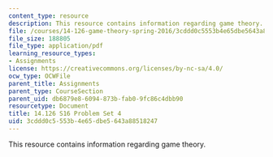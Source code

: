 ```yaml
---
content_type: resource
description: This resource contains information regarding game theory.
file: /courses/14-126-game-theory-spring-2016/3cddd0c5553b4e65dbe5643a88518247_MIT14_126S16_ProblemSet_4.pdf
file_size: 188805
file_type: application/pdf
learning_resource_types:
- Assignments
license: https://creativecommons.org/licenses/by-nc-sa/4.0/
ocw_type: OCWFile
parent_title: Assignments
parent_type: CourseSection
parent_uid: db6879e8-6094-873b-fab0-9fc86c4dbb90
resourcetype: Document
title: 14.126 S16 Problem Set 4
uid: 3cddd0c5-553b-4e65-dbe5-643a88518247
---
```

This resource contains information regarding game theory.